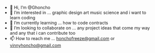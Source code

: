 - 👋 Hi, I’m @Ghoncho
- 👀 I’m interested in ... graphic design art music science  and i want to learn coding
- 🌱 I’m currently learning ... how to code contracts 
- 💞️ I’m looking to collaborate on ... any project ideas that come my way and any that i can contribute too
- 📫 How to reach me ... honchofreeze@gmail.com or vinnyhoncho@gmail.com

<!---

--->
